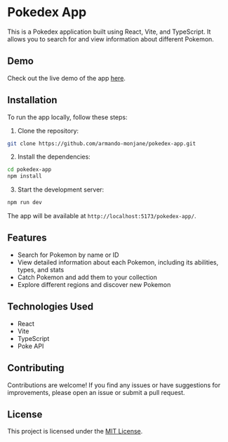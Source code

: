 # Pokedex App

This is a Pokedex application built using React, Vite, and TypeScript. It allows you to search for and view information about different Pokemon.

## Demo

Check out the live demo of the app [here](https://armando-monjane.github.io/pokedex-app).

## Installation

To run the app locally, follow these steps:

1. Clone the repository:

  ```bash
  git clone https://github.com/armando-monjane/pokedex-app.git
  ```

2. Install the dependencies:

  ```bash
  cd pokedex-app
  npm install
  ```

3. Start the development server:

  ```bash
  npm run dev
  ```

  The app will be available at `http://localhost:5173/pokedex-app/`.

## Features

- Search for Pokemon by name or ID
- View detailed information about each Pokemon, including its abilities, types, and stats
- Catch Pokemon and add them to your collection
- Explore different regions and discover new Pokemon

## Technologies Used

- React
- Vite
- TypeScript
- Poke API

## Contributing

Contributions are welcome! If you find any issues or have suggestions for improvements, please open an issue or submit a pull request.

## License

This project is licensed under the [MIT License](LICENSE).


